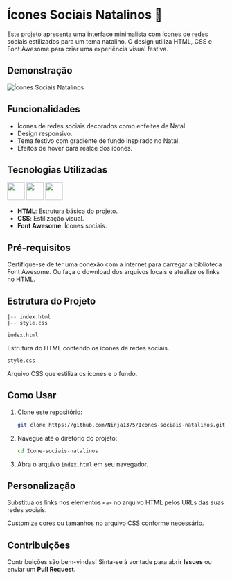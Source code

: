 # Ícones Sociais Natalinos 🎄

Este projeto apresenta uma interface minimalista com ícones de redes sociais estilizados para um tema natalino. O design utiliza HTML, CSS e Font Awesome para criar uma experiência visual festiva.

## Demonstração

![Ícones Sociais Natalinos](demo.png)

## Funcionalidades

- Ícones de redes sociais decorados como enfeites de Natal.
- Design responsivo.
- Tema festivo com gradiente de fundo inspirado no Natal.
- Efeitos de hover para realce dos ícones.

## Tecnologias Utilizadas

<a href="https://programartudo.blogspot.com/2024/11/html-tudo-o-que-precisa-para-comecar.html" target="_blank"><img loading="lazy" src="https://cdn.jsdelivr.net/gh/devicons/devicon/icons/html5/html5-original.svg" width="40" height="40"/></a> 
<a href="https://programartudo.blogspot.com/2024/11/css-como-dar-estilo-ao-teu-website.html" target="_blank"><img loading="lazy" src="https://cdn.jsdelivr.net/gh/devicons/devicon/icons/css3/css3-original.svg" width="40" height="40"/></a> 
<a href="https://fontawesome.com/" target="_blank"><img loading="lazy" src="https://cdn.jsdelivr.net/gh/devicons/devicon/icons/fontawesome/fontawesome-original.svg" width="40" height="40"/></a>
- **HTML**: Estrutura básica do projeto.
- **CSS**: Estilização visual.
- **Font Awesome**: Ícones sociais.

## Pré-requisitos

Certifique-se de ter uma conexão com a internet para carregar a biblioteca Font Awesome. Ou faça o download dos arquivos locais e atualize os links no HTML.

## Estrutura do Projeto

```plaintext
|-- index.html
|-- style.css
```

`index.html`

Estrutura do HTML contendo os ícones de redes sociais.

`style.css`

Arquivo CSS que estiliza os ícones e o fundo.

## Como Usar

1. Clone este repositório:

   ```bash
   git clone https://github.com/Ninja1375/Icones-sociais-natalinos.git
   ```

2. Navegue até o diretório do projeto:

   ```bash
   cd Icone-sociais-natalinos
   ```

3. Abra o arquivo `index.html` em seu navegador.

## Personalização

Substitua os links nos elementos `<a>` no arquivo HTML pelos URLs das suas redes sociais.

Customize cores ou tamanhos no arquivo CSS conforme necessário.

## Contribuições

Contribuições são bem-vindas! Sinta-se à vontade para abrir **Issues** ou enviar um **Pull Request**.
